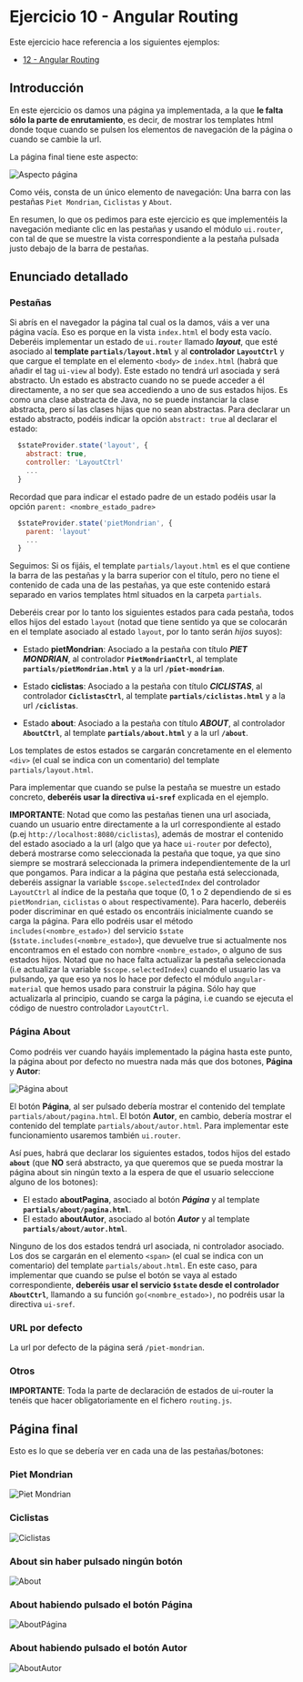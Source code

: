 # Ejercicio 10 - Angular Routing

Este ejercicio hace referencia a los siguientes ejemplos:

* [12 - Angular Routing](https://github.com/albertsgrc/curso-mean-jedi/tree/master/ejemplos/12_angular_routing)

## Introducción

En este ejercicio os damos una página ya implementada, a la que **le falta sólo la parte de enrutamiento**, es decir, de mostrar
los templates html donde toque cuando se pulsen los elementos de navegación de la página o cuando se cambie la url.

La página final tiene este aspecto:

![Aspecto página](http://i.imgur.com/Jv8qXR8.png)

Como véis, consta de un único elemento de navegación: Una barra con las pestañas `Piet Mondrian`, `Ciclistas` y `About`.

En resumen, lo que os pedimos para este ejercicio es que implementéis la navegación mediante 
clic en las pestañas y usando el módulo `ui.router`, con tal de que se muestre la vista 
correspondiente a la pestaña pulsada justo debajo de la barra de pestañas.

## Enunciado detallado

### Pestañas

Si abrís en el navegador la página tal cual os la damos, váis a ver una página vacía. Eso es porque
en la vista `index.html` el body esta vacío. Deberéis implementar un estado de `ui.router` llamado
**_layout_**, que esté asociado al **template `partials/layout.html`** y al **controlador `LayoutCtrl`** y que
cargue el template en el elemento `<body>` de `index.html` (habrá que añadir el tag `ui-view` al body). Este estado no tendrá url asociada
y será abstracto. Un estado es abstracto cuando no se puede acceder a él directamente, a no ser que sea accediendo
a uno de sus estados hijos. Es como una clase abstracta de Java, no se puede instanciar la clase abstracta, pero sí
las clases hijas que no sean abstractas. Para declarar un estado abstracto, podéis indicar la opción `abstract: true` al declarar el estado:

```javascript
  $stateProvider.state('layout', {
    abstract: true,
    controller: 'LayoutCtrl'
    ...
  }
```

Recordad que para indicar el estado padre de un estado podéis usar la opción `parent: <nombre_estado_padre>`

```javascript
  $stateProvider.state('pietMondrian', {
    parent: 'layout'
    ...
  }
```

Seguimos: Si os fijáis, el template `partials/layout.html` es el que contiene la barra de las pestañas 
y la barra superior con el título, pero no tiene el contenido de cada una de las pestañas, ya que este contenido
estará separado en varios templates html situados en la carpeta `partials`.

Deberéis crear por lo tanto los siguientes estados para cada pestaña, todos ellos hijos del estado `layout` (notad que tiene
sentido ya que se colocarán en el template asociado al estado `layout`, por lo tanto serán _hijos_ suyos):

* Estado **pietMondrian**: Asociado a la pestaña con título **_PIET MONDRIAN_**, al controlador **`PietMondrianCtrl`**, al
  template **`partials/pietMondrian.html`** y a la url **`/piet-mondrian`**.
  
* Estado **ciclistas**: Asociado a la pestaña con título **_CICLISTAS_**, al controlador **`CiclistasCtrl`**, al
  template **`partials/ciclistas.html`** y a la url **`/ciclistas`**.
  
* Estado **about**: Asociado a la pestaña con título **_ABOUT_**, al controlador **`AboutCtrl`**, al
  template **`partials/about.html`** y a la url **`/about`**.

Los templates de estos estados se cargarán concretamente en el elemento `<div>` (el cual se indica con un comentario) del template `partials/layout.html`.

Para implementar que cuando se pulse la pestaña se muestre un estado concreto, **deberéis usar la directiva `ui-sref`** explicada en el ejemplo.

**IMPORTANTE**: Notad que como las pestañas tienen una url asociada, cuando un usuario entre directamente a la url correspondiente al estado (p.ej `http://localhost:8080/ciclistas`), además de mostrar el contenido del estado asociado a la url (algo que ya hace `ui-router` por defecto), deberá mostrarse como seleccionada la pestaña que toque, ya que sino siempre se mostrará seleccionada la primera independientemente de la url que pongamos. Para indicar a la página
que pestaña está seleccionada, deberéis assignar la variable `$scope.selectedIndex` del controlador `LayoutCtrl` al índice de la pestaña que toque (0, 1 o 2 dependiendo de si es `pietMondrian`, `ciclistas` o `about` respectivamente). Para hacerlo,
deberéis poder discriminar en qué estado os encontráis inicialmente cuando se carga la página. Para ello podréis usar el
método `includes(<nombre_estado>)` del servicio `$state` (`$state.includes(<nombre_estado>`), que devuelve true si 
actualmente nos encontramos en el estado con nombre `<nombre_estado>`, o alguno de sus estados hijos. Notad que no hace falta actualizar la pestaña seleccionada (i.e actualizar la variable `$scope.selectedIndex`) cuando el usuario las va pulsando, ya que eso ya nos lo hace por defecto el módulo `angular-material` que hemos usado para construir la página. Sólo hay que actualizarla al principio, cuando se carga la página, i.e cuando se ejecuta el código de nuestro controlador `LayoutCtrl`.

### Página About

Como podréis ver cuando hayáis implementado la página hasta este punto, la página about por defecto no muestra nada más que
dos botones, **Página** y **Autor**:

![Página about](http://i.imgur.com/esqrPf6.png)

El botón **Página**, al ser pulsado debería mostrar el contenido del template `partials/about/pagina.html`. El botón **Autor**, en cambio, debería mostrar el contenido del template `partials/about/autor.html`. Para implementar este funcionamiento usaremos también `ui.router`.

Así pues, habrá que declarar los siguientes estados, todos hijos del estado **`about`** (que **NO** será abstracto, ya que queremos que se pueda mostrar la página about sin ningún texto a la espera de que el usuario seleccione alguno de los botones):

* El estado **aboutPagina**, asociado al botón **_Página_** y al template **`partials/about/pagina.html`**.
* El estado **aboutAutor**, asociado al botón **_Autor_** y al template **`partials/about/autor.html`**.

Ninguno de los dos estados tendrá url asociada, ni controlador asociado. Los dos se cargarán en el elemento `<span>` (el cual se indica con un comentario) del template `partials/about.html`. En este caso, para implementar que cuando se pulse
el botón se vaya al estado correspondiente, **deberéis usar el servicio `$state` desde el controlador  `AboutCtrl`**, llamando a su función `go(<nombre_estado>)`, no podréis usar la directiva `ui-sref`.

### URL por defecto

La url por defecto de la página será `/piet-mondrian`.

### Otros

**IMPORTANTE**: Toda la parte de declaración de estados de ui-router la tenéis que hacer obligatoriamente en el fichero `routing.js`.

## Página final

Esto es lo que se debería ver en cada una de las pestañas/botones:

### Piet Mondrian

![Piet Mondrian](http://i.imgur.com/Jv8qXR8.png)

### Ciclistas

![Ciclistas](http://i.imgur.com/ZaZiA2o.png)

### About sin haber pulsado ningún botón

![About](http://i.imgur.com/esqrPf6.png)

### About habiendo pulsado el botón Página

![AboutPágina](http://i.imgur.com/hdGmpHU.png)

### About habiendo pulsado el botón Autor

![AboutAutor](http://i.imgur.com/tG3L63G.png)
